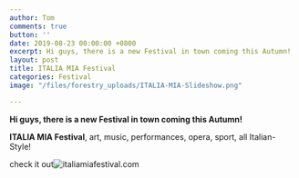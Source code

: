 ```yaml
---
author: Tom
comments: true
button: ''
date: 2019-08-23 00:00:00 +0800
excerpt: Hi guys, there is a new Festival in town coming this Autumn!
layout: post
title: ITALIA MIA Festival
categories: Festival
image: "/files/forestry_uploads/ITALIA-MIA-Slideshow.png"

---
```

**Hi guys, there is a new Festival in town coming this Autumn!**

**ITALIA MIA Festival**, art, music, performances, opera, sport, all Italian-Style!

check it out![ italiamiafestival.com](https://www.italiamiafestival.com/ "ITALIA MIA Festival")